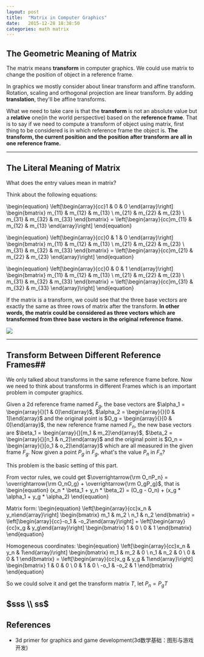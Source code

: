 ```yaml
---
layout: post
title:  "Matrix in Computer Graphics"
date:   2015-12-28 18:38:50
categories: math matrix
---
```


## The Geometric Meaning of Matrix ##

The matrix means **transform** in computer graphics. We could use matrix to change the position of object in a reference frame. 

In graphics we mostly consider about linear transform and affine transform. Rotation, scaling and orthogonal projection are linear transform. By adding **translation**, they'll be affine transforms.

What we need to take care is that the **transform** is not an absolute value but a **relative** one(in the world perspective) based on the **reference frame**. That is to say if we need to compute a transform of object using matrix, first thing to be considered is in which reference frame the object is. **The transform, the current position and the position after transform are all in one reference frame.**


----------


## The Literal Meaning of Matrix ##

What does the entry values mean in matrix?

Think about the following equations:

\begin{equation}
 \left[\begin{array}{cc}1 & 0 & 0 \end{array}\right]
\begin{bmatrix}
m_{11} & m_{12} & m_{13} \\
m_{21} & m_{22} & m_{23} \\
m_{31} & m_{32} & m_{33}
\end{bmatrix} = 
\left[\begin{array}{cc}m_{11} & m_{12} & m_{13} \end{array}\right]
\end{equation}

\begin{equation}
 \left[\begin{array}{cc}0 & 1 & 0 \end{array}\right]
\begin{bmatrix}
m_{11} & m_{12} & m_{13} \\
m_{21} & m_{22} & m_{23} \\
m_{31} & m_{32} & m_{33}
\end{bmatrix} = 
\left[\begin{array}{cc}m_{21} & m_{22} & m_{23} \end{array}\right]
\end{equation}

\begin{equation}
 \left[\begin{array}{cc}0 & 0 & 1 \end{array}\right]
\begin{bmatrix}
m_{11} & m_{12} & m_{13} \\
m_{21} & m_{22} & m_{23} \\
m_{31} & m_{32} & m_{33}
\end{bmatrix} = 
\left[\begin{array}{cc}m_{31} & m_{32} & m_{33} \end{array}\right]
\end{equation}

If the matrix is a transform, we could see that the three base vectors are exactly the same as three rows of matrix after the transform. **In other words,  the matrix could be considered as three vectors which are transformed from three base vectors in the original reference frame.**

![](https://github.com/fanxiaochen/fanxiaochen.github.io/tree/master/css/pics/matrix-literal-meaning.jpg)


----------


## Transform Between Different Reference Frames##

We only talked about transforms in the same reference frame before. Now we need to think about transforms in different Frames which is an important problem in computer graphics.

Given a 2d reference frame named $F_g$,  the base vectors are $\alpha_1 = \begin{array}{}[1 & 0]\end{array}$, $\alpha_2 = \begin{array}{}[0 & 1]\end{array}$ and the original point is $O_g = \begin{array}{}[0 & 0]\end{array}$, the new reference frame named $F_n$, the new base vectors are $\beta_1 = \begin{array}{}[m_1 & m_2]\end{array}$, $\beta_2 = \begin{array}{}[n_1 & n_2]\end{array}$ and the original point is $O_n = \begin{array}{}[o_1 & o_2]\end{array}$ which are all measured in the given frame $F_g$. Now given a point $P_g$ in $F_g$, what's the value $P_n$ in $F_n$?

This problem is the basic setting of this part.

From vector rules, we could get $\overrightarrow{\rm O_nP_n} = \overrightarrow{\rm O_nO_g} + \overrightarrow{\rm O_gP_g}$, that is 
\begin{equation}
(x_n * \beta_1 + y_n * \beta_2) = (O_g - O_n) + (x_g * \alpha_1 + y_g * \alpha_2)
\end{equation}

Matrix form:
\begin{equation}
\left[\begin{array}{cc}x_n & y_n\end{array}\right]
\begin{bmatrix}
m_1 & m_2 \\
n_1 & n_2
\end{bmatrix} = 
\left[\begin{array}{cc}-o_1 & -o_2\end{array}\right] + 
\left[\begin{array}{cc}x_g & y_g\end{array}\right]
\begin{bmatrix}
1 & 0 \\
0 & 1
\end{bmatrix}
\end{equation}

Homogeneous coordinates:
\begin{equation}
\left[\begin{array}{cc}x_n & y_n & 1\end{array}\right]
\begin{bmatrix}
m_1 & m_2 & 0 \\
n_1 & n_2 & 0 \\
0 & 0 & 1
\end{bmatrix} = 
\left[\begin{array}{cc}x_g & y_g & 1\end{array}\right]
\begin{bmatrix}
1 & 0 & 0 \\ 
0 & 1 & 0 \\
-o_1 & -o_2 & 1
\end{bmatrix}
\end{equation}

So we could solve it and get the transform matrix $T$, let $P_n = P_g T$

$sss \\ ss$
----------


## References ##
- 3d primer for graphics and game development(3d数学基础：图形与游戏开发)



